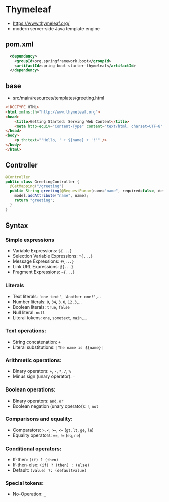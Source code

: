 # Thymeleaf
* https://www.thymeleaf.org/
* modern server-side Java template engine

## pom.xml
```xml
  <dependency>
    <groupId>org.springframework.boot</groupId>
    <artifactId>spring-boot-starter-thymeleaf</artifactId>
  </dependency>
```

## base
* src/main/resources/templates/greeting.html

```html
<!DOCTYPE HTML>
<html xmlns:th="http://www.thymeleaf.org">
<head>
    <title>Getting Started: Serving Web Content</title>
    <meta http-equiv="Content-Type" content="text/html; charset=UTF-8" />
</head>
<body>
    <p th:text="'Hello, ' + ${name} + '!'" />
</body>
</html>
```

## Controller

```java
@Controller
public class GreetingController {
  @GetMapping("/greeting")
  public String greeting(@RequestParam(name="name", required=false, defaultValue="World") String name, Model model) {
    model.addAttribute("name", name);
    return "greeting";
  }
}
```

## Syntax
### Simple expressions
* Variable Expressions: `${...}`
* Selection Variable Expressions: `*{...}`
* Message Expressions: `#{...}`
* Link URL Expressions: `@{...}`
* Fragment Expressions: `~{...}`

### Literals
* Text literals: `'one text'`, `'Another one!'`,…
* Number literals: `0`, `34`, `3.0`, `12.3`,…
* Boolean literals: `true`, `false`
* Null literal: `null`
* Literal tokens: `one`, `sometext`, `main`,…

### Text operations:
* String concatenation: `+`
* Literal substitutions: `|The name is ${name}|`

### Arithmetic operations:
* Binary operators: `+`, `-`, `*`, `/`, `%`
* Minus sign (unary operator): `-`

### Boolean operations:
* Binary operators: `and`, `or`
* Boolean negation (unary operator): `!`, `not`

### Comparisons and equality:
* Comparators: `>`, `<`, `>=`, `<=` (`gt`, `lt`, `ge`, `le`)
* Equality operators: `==`, `!=` (`eq`, `ne`)

### Conditional operators:
* If-then: `(if) ? (then)`
* If-then-else: `(if) ? (then) : (else)`
* Default: `(value) ?: (defaultvalue)`

### Special tokens:
* No-Operation: `_`
